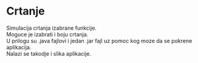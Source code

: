 # Crtanje
Simulacija crtanja izabrane funkcije.\
Moguce je izabrati i boju crtanja.\
U prilogu su .java fajlovi i jedan .jar fajl uz pomoc kog moze da se pokrene aplikacija.\
Nalazi se takodje i slika aplikacije.
